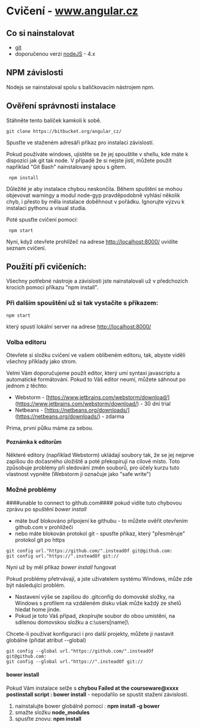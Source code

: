 # Cvičení - www.angular.cz #

## Co si nainstalovat
- [git](http://git-scm.com/downloads)
- doporučenou verzi [nodeJS](https://nodejs.org/en/) - 4.x

## NPM závislosti
Nodejs se nainstaloval spolu s balíčkovacím nástrojem npm.

## Ověření správnosti instalace

Stáhněte tento balíček kamkoli k sobě. 

```
git clone https://bitbucket.org/angular_cz/
```

Spusťte ve staženém adresáři příkaz pro instalaci závislostí. 

Pokud používáte windows, ujistěte se že jej spouštíte v shellu, kde máte k dispozici jak git tak node.
V případě že si nejste jistí, můžete použít například "Git Bash" nainstalovaný spou s gitem.


```
 npm install
```

Důležité je aby instalace chybou neskončila. Během spuštění se mohou objevovat warningy a modul node-gyp pravděpodobně vyhlásí několik chyb, i přesto by měla instalace doběhnout v pořádku. Ignorujte výzvu k instalaci pythonu a visual studia.

Poté spusťte cvičení pomocí: 

```
 npm start
```

Nyní, když otevřete prohlížeč na adrese [http://localhost:8000/](http://localhost:8000/) uvidíte seznam cvičení.


## Použití při cvičeních: ##

Všechny potřebné nástroje a závislosti jste nainstalovali už v předchozích krocích pomocí příkazu "npm install".

### Při dalším spouštění už si tak vystačíte s příkazem: ###
```
npm start
```
který spustí lokální server na adrese [http://localhost:8000/](http://localhost:8000/)

### Volba editoru ###

Otevřete si složku cvičení ve vašem oblíbeném editoru, tak, abyste viděli všechny příklady jako strom.

Velmi Vám doporučujeme použít editor, který umí syntaxi javascriptu a automatické formátování. Pokud to Váš editor neumí, můžete sáhnout po jednom z těchto:

 - Webstorm - [https://www.jetbrains.com/webstorm/download/] (https://www.jetbrains.com/webstorm/download/) - 30 dní trial
 - Netbeans - [https://netbeans.org/downloads/] (https://netbeans.org/downloads/) - zdarma
  
Prima, první půlku máme za sebou. 

#### Poznámka k editorům ####
Některé editory (například Webstorm) ukládají soubory tak, že se jej nejprve zapíšou do dočasného úložiště a poté překopírují na cílové místo. Toto způsobuje problémy při sledování změn souborů, pro účely kurzu tuto vlastnost vypněte (Webstorm ji označuje jako "safe write")


### Možné problémy ###

####unable to connect to github.com####
pokud vidíte tuto chybovou zprávu po spuštění *bower install*
 - máte buď blokováno připojení ke githubu  - to můžete ověřit otevřením github.com v prohlížeči
 - nebo máte blokován protokol git - spusťte příkaz, který "přesměruje" protokol git po https

```
git config url."https://github.com/".insteadOf git@github.com:
git config url."https://".insteadOf git://
```

Nyní už by měl příkaz *bower install* fungovat

Pokud problémy přetrvávají, a jste uživatelem systému Windows, může zde být následující problém.

 - Nastavení výše se zapíšou do .gitconfig do domovské složky, na Windows s profilem na vzdáleném disku však může každý ze shelů hledat home jinde.
 - Pokud je toto Váš případ, zkopírujte soubor do obou umístění, na sdílenou domovskou složku a c:\users\[name]\

Chcete-li používat konfiguraci i pro další projekty, můžete ji nastavit globálne (přidat atribut --global)

```
git config --global url."https://github.com/".insteadOf git@github.com:
git config --global url."https://".insteadOf git://
```

#### bower install ####
Pokud Vám instalace selže s **chybou Failed at the courseware@xxxx postinstall script : bower install** - nepodařilo se spustit stažení závislostí.

1. nainstalujte bower globálně pomocí : **npm install -g bower**
2. smažte složku **node_modules**
3. spusťte znovu:  **npm install**
